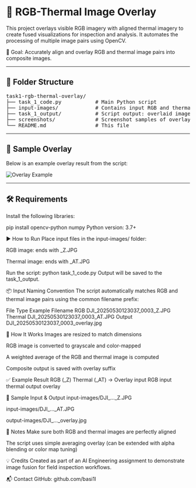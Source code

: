 # 🧊 RGB-Thermal Image Overlay

This project overlays visible RGB imagery with aligned thermal imagery to create fused visualizations for inspection and analysis. It automates the processing of multiple image pairs using OpenCV.

🎯 Goal: Accurately align and overlay RGB and thermal image pairs into composite images.

---

## 📁 Folder Structure


<pre>
task1-rgb-thermal-overlay/
├── task_1_code.py           # Main Python script
├── input-images/            # Contains input RGB and thermal image pairs
├── task_1_output/           # Script output: overlaid images
├── screenshots/             # Screenshot samples of overlay
└── README.md                # This file
</pre>

---

## 📸 Sample Overlay

Below is an example overlay result from the script:

![Overlay Example](task_1_output/DJI_20250530121540_0001_AT.JPG)

---

## 🛠 Requirements

Install the following libraries:

pip install opencv-python numpy
Python version: 3.7+

▶️ How to Run
Place input files in the input-images/ folder:

RGB image: ends with _Z.JPG

Thermal image: ends with _AT.JPG

Run the script:
python task_1_code.py
Output will be saved to the   task_1_output.

📦 Input Naming Convention
The script automatically matches RGB and thermal image pairs using the common filename prefix:

File Type	Example Filename
RGB	DJI_20250530123037_0003_Z.JPG
Thermal	DJI_20250530123037_0003_AT.JPG
Output	DJI_20250530123037_0003_overlay.jpg

🧠 How It Works
Images are resized to match dimensions

RGB image is converted to grayscale and color-mapped

A weighted average of the RGB and thermal image is computed

Composite output is saved with overlay suffix

✅ Example Result
RGB (_Z)	Thermal (_AT)	→ Overlay
input RGB	input thermal	output overlay

📂 Sample Input & Output
input-images/DJI_..._Z.JPG

input-images/DJI_..._AT.JPG

output-images/DJI_..._overlay.jpg

🧪 Notes
Make sure both RGB and thermal images are perfectly aligned

The script uses simple averaging overlay (can be extended with alpha blending or color map tuning)

💡 Credits
Created as part of an AI Engineering assignment to demonstrate image fusion for field inspection workflows.

📬 Contact
GitHub: github.com/basi1l
